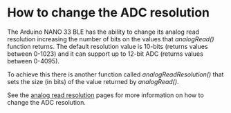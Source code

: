 # How to change the ADC resolution 

The Arduino NANO 33 BLE has the ability to change its analog read resolution increasing the number of bits on the values that *analogRead()* function returns. The default resolution value is 10-bits (returns values between 0-1023) and it can support up to 12-bit ADC (returns values between 0-4095).

To achieve this there is another function called *analogReadResolution()* that sets the size (in bits) of the value returned by *analogRead()*.

See the [analog read resolution](https://www.arduino.cc/en/Reference/AnalogReadResolution) pages for more information on how to change the ADC resolution.
